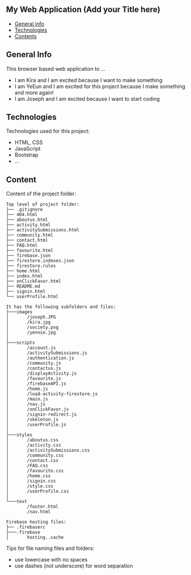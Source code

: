 ## My Web Application (Add your Title here)

- [General info](#general-info)
- [Technologies](#technologies)
- [Contents](#content)

## General Info

This browser based web application to ...

- I am Kira and I am excited because I want to make something
- I am YeEun and I am excited for this project because I make something and more again!
- I am Joseph and I am excited because I want to start coding

## Technologies

Technologies used for this project:

- HTML, CSS
- JavaScript
- Bootstrap
- ...

## Content

Content of the project folder:

```
Top level of project folder:
├── .gitignore
├── 404.html
├── aboutus.html
├── activity.html
├── activitySubmissions.html
├── community.html
├── contact.html
├── FAQ.html
├── favourite.html
├── firebase.json
├── firestore.indexes.json
├── firestore.rules
├── home.html
├── index.html
├── onClickFavor.html
├── README.md
├── signin.html
└── userProfile.html

It has the following subfolders and files:
├───images
│       /joseph.JPG
│       /kira.jpg
│       /society.png
│       /yennie.jpg
│
├───scripts
│       /account.js
│       /activitySubmissions.js
│       /authentication.js
│       /community.js
│       /contactus.js
│       /displayActivity.js
│       /favourite.js
│       /firebaseAPI.js
│       /home.js
│       /load-activity-firestore.js
│       /main.js
│       /nav.js
│       /onClickFavor.js
│       /signin-redirect.js
│       /skeleton.js
│       /userProfile.js
│
├───styles
│       /aboutus.css
│       /activity.css
│       /activitySubmissions.css
│       /community.css
│       /contact.css
│       /FAQ.css
│       /favourite.css
│       /home.css
│       /signin.css
│       /style.css
│       /userProfile.css
│
└───text
        /footer.html
        /nav.html

Firebase hosting files:
├── .firebaserc
├───.firebase
│       hosting..cache

```

Tips for file naming files and folders:

- use lowercase with no spaces
- use dashes (not underscore) for word separation
